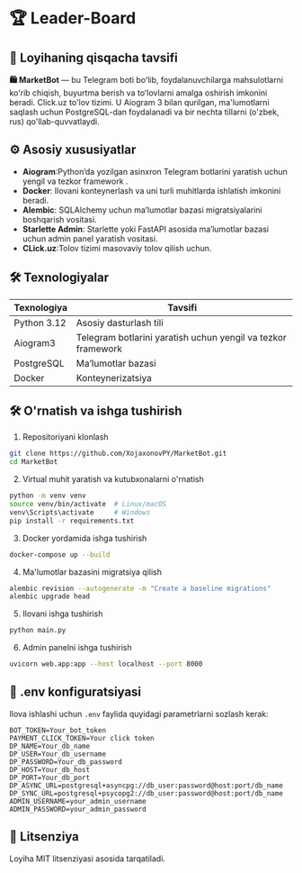 # 🏆 Leader-Board

## 📌 Loyihaning qisqacha tavsifi

**🛍️ MarketBot** — bu Telegram boti boʻlib, foydalanuvchilarga mahsulotlarni koʻrib chiqish, buyurtma berish va
toʻlovlarni amalga oshirish imkonini beradi. Click.uz to'lov tizimi. U Aiogram 3 bilan qurilgan, ma'lumotlarni saqlash uchun 
PostgreSQL-dan foydalanadi va bir nechta tillarni (o'zbek, rus) qo'llab-quvvatlaydi.

## ⚙️ Asosiy xususiyatlar

- **Aiogram**:Python’da yozilgan asinxron Telegram botlarini yaratish uchun yengil va tezkor framework .
- **Docker**: Ilovani konteynerlash va uni turli muhitlarda ishlatish imkonini beradi.
- **Alembic**: SQLAlchemy uchun ma’lumotlar bazasi migratsiyalarini boshqarish vositasi.
- **Starlette Admin**: Starlette yoki FastAPI asosida ma’lumotlar bazasi uchun admin panel yaratish vositasi.
- **CLick.uz**:Tolov tizimi masovaviy tolov qilish uchun.

## 🛠 Texnologiyalar

| Texnologiya | Tavsifi                                                      |
|-------------|--------------------------------------------------------------|
| Python 3.12 | Asosiy dasturlash tili                                       |
| Aiogram3    | Telegram botlarini yaratish uchun yengil va tezkor framework |
| PostgreSQL  | Ma’lumotlar bazasi                                           |
| Docker      | Konteynerizatsiya                                            |

## 🛠️ O'rnatish va ishga tushirish

1. Repositoriyani klonlash

```bash
git clone https://github.com/XojaxonovPY/MarketBot.git
cd MarketBot
```

2. Virtual muhit yaratish va kutubxonalarni o'rnatish

```bash
python -m venv venv
source venv/bin/activate  # Linux/macOS
venv\Scripts\activate     # Windows
pip install -r requirements.txt
```

3. Docker yordamida ishga tushirish

```bash
docker-compose up --build
```

4. Ma'lumotlar bazasini migratsiya qilish

```bash
alembic revision --autogenerate -m "Create a baseline migrations"
alembic upgrade head
```

5. Ilovani ishga tushirish

```bash
python main.py
```

6. Admin panelni ishga tushirish

```bash
uvicorn web.app:app --host localhost --port 8000
```

## 🔧 .env konfiguratsiyasi

Ilova ishlashi uchun `.env` faylida quyidagi parametrlarni sozlash kerak:

```env
BOT_TOKEN=Your_bot_token
PAYMENT_CLICK_TOKEN=Your click token
DP_NAME=Your_db_name
DP_USER=Your_db_username
DP_PASSWORD=Your_db_password
DP_HOST=Your_db_host
DP_PORT=Your_db_port
DP_ASYNC_URL=postgresql+asyncpg://db_user:password@host:port/db_name
DP_SYNC_URL=postgresql+psycopg2://db_user:password@host:port/db_name
ADMIN_USERNAME=your_admin_username
ADMIN_PASSWORD=your_admin_password
```

## 📄 Litsenziya

Loyiha MIT litsenziyasi asosida tarqatiladi.
